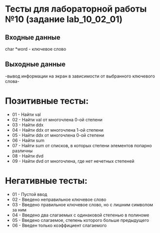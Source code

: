 # Тесты для лабораторной работы №10 (задание lab_10_02_01)

## Входные данные
char *word - ключевое слово

## Выходные данные
-вывод информации на экран в зависимости от выбранного ключевого слова-

# Позитивные тесты: 
- 01 - Найти val
- 02 - Найти val от многочлена 0-ой степени
- 03 - Найти ddx
- 04 - Найти ddx от многочлена 1-ой степени
- 05 - Найти ddx от многочлена 0-ой степени
- 06 - Найти sum
- 07 - Найти sum от списков, в которых степени элементов попарно различны
- 08 - Найти dvd
- 09 - Найти dvd от многочлена, где нет нечетных степеней

# Негативные тесты:
- 01 - Пустой ввод
- 02 - Введено неправильное ключевое слово
- 03 - Введено правильное ключевое слово, но с лишним символом за ним
- 04 - Введено два слагаемых с одинаковой степенью в полиноме
- 05 - Введено слагаемое, степень которого больше предыдущего
- 06 - Введен только коэффициент слагаемого